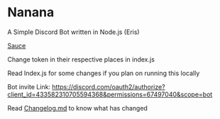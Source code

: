 # Nanana
A Simple Discord Bot written in Node.js (Eris)

[Sauce](https://nanana.fandom.com/wiki/Nanana_Ry%C5%ABgaj%C5%8D)

Change token in their respective places in index.js

Read Index.js for some changes if you plan on running this locally

Bot invite Link: https://discord.com/oauth2/authorize?client_id=433582310705594368&permissions=67497040&scope=bot

Read [Changelog.md](https://github.com/Marshyy/Nanana/blob/master/Changelog.md) to know what has changed